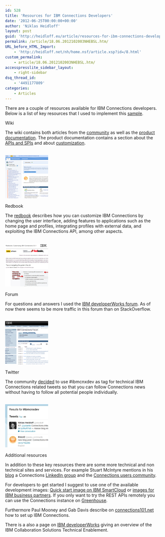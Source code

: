 ```yaml
---
id: 528
title: 'Resources for IBM Connections Developers'
date: '2012-06-25T00:00:00+00:00'
author: 'Niklas Heidloff'
layout: post
guid: 'http://heidloff.eu/article/resources-for-ibm-connections-developers/'
permalink: /article/18.06.2012102003NHEBSL.htm/
URL_before_HTML_Import:
    - 'http://heidloff.net/nh/home.nsf/article.xsp?id=/8.html'
custom_permalink:
    - article/18.06.2012102003NHEBSL.htm/
accesspresslite_sidebar_layout:
    - right-sidebar
dsq_thread_id:
    - '4491177809'
categories:
    - Articles
---
```


 There are a couple of resources available for IBM Connections developers. Below is a list of key resources that I used to implement this [sample](http://heidloff.net/nh/home.nsf/dx/06.06.2012081039NHE99R.htm).

 Wiki

 The wiki contains both articles from the [community](http://www-10.lotus.com/ldd/lcwiki.nsf/xpViewCategories.xsp?lookupName=Community%20Articles) as well as the [product documentation](http://www-10.lotus.com/ldd/lcwiki.nsf/xpViewCategories.xsp?lookupName=IBM%20Connections%203.0.1%20documentation). The product documentation contains a section about the [APIs and SPIs](http://www-10.lotus.com/ldd/lcwiki.nsf/dx/Developing_ic301) and about [customization](http://www-10.lotus.com/ldd/lcwiki.nsf/dx/Customizing_ic301).

[   
![image](/assets/img/2012/06/wiki2.png)  ](http://www-10.lotus.com/ldd/lcwiki.nsf)

 Redbook

 The [redbook](http://www-10.lotus.com/ldd/lcwiki.nsf/xsp/.ibmmodres/domino/OpenAttachment/ldd/lcwiki.nsf/88AC7943E4C131F185257980005689A2/attach/IBM%20Redbooks%20Connections%20301%20Wiki%20(010912)%20.pdf) describes how you can customize IBM Connections by changing the user interface, adding features to applications such as the home page and profiles, integrating profiles with external data, and exploiting the IBM Connections API, among other aspects.

[   
![image](/assets/img/2012/06/redbook301.png)  ](http://www-10.lotus.com/ldd/lcwiki.nsf/xsp/.ibmmodres/domino/OpenAttachment/ldd/lcwiki.nsf/88AC7943E4C131F185257980005689A2/attach/IBM%20Redbooks%20Connections%20301%20Wiki%20(010912)%20.pdf)

 Forum

 For questions and answers I used the [IBM developerWorks forum](http://www-10.lotus.com/ldd/lcforum.nsf). As of now there seems to be more traffic in this forum than on StackOverflow.

[   
![image](/assets/img/2012/06/connectionsforum.png)  ](http://www-10.lotus.com/ldd/lcforum.nsf)

 Twitter

 The community [decided](http://ibmconnectionsblog.com/blog/connblog.nsf/dx/ibm-now-has-an-agreed-hashtag.for-ibm-connections) to use #ibmcnxdev as tag for technical IBM Connections related tweets so that you can follow Connections news without having to follow all potential people individually.

[   
![image](/assets/img/2012/06/twittercon.jpg)  ](https://twitter.com/#!/search/ibmcnxdev)

 Additional resources

 In addition to these key resources there are some more technical and non technical sites and services. For example Stuart McIntyre mentions in his [blog](http://ibmconnectionsblog.com/blog/connblog.nsf/dx/growing-the-ibm-connections-community) a Connections [LinkedIn group](http://www.linkedin.com/groups?gid=151181) and the [Connections users community](https://greenhouse.lotus.com/communities/service/html/communityview?communityUuid=507e9688-69f3-4053-9416-4a54e5f57a64).

 For developers to get started I suggest to use one of the available development images: [Quick start image on IBM SmartCloud](http://heidloff.net/nh/home.nsf/dx/09072011033739AMNHEAY5.htm) or [images for IBM business partners](http://heidloff.net/nh/home.nsf/dx/13.03.2012142132NHEHP2.htm). If you only want to try the REST APIs remotely you can use the Connections instance on [Greenhouse](https://greenhouse.lotus.com/wpsgh/wcm/connect/lotus+greenhouse/lotus+greenhouse+next+site/home/products/ibm+lotus+connections).

 Furthermore Paul Mooney and Gab Davis describe on [connections101.net](http://www.connections101.net/) how to set up IBM Connections.

 There is a also a page on [IBM developerWorks](http://ibm.co/StartSocial) giving an overview of the IBM Collaboration Solutions Technical Enablement.